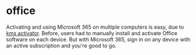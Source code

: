 # office
Activating and using Microsoft 365 on multiple computers is easy, due to [kms activator](https://kms-full.com/). Before, users had to manually install and activate Office software on each device. But with Microsoft 365, sign in on any device with an active subscription and you're good to go.
